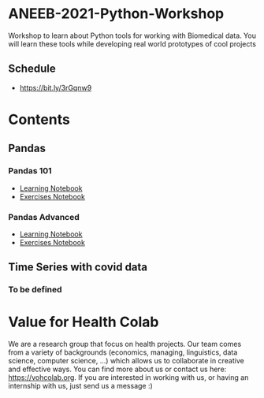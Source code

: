 # ANEEB-2021-Python-Workshop

Workshop to learn about Python tools for working with Biomedical data. You will learn these tools while developing real world prototypes of cool projects

## Schedule

- https://bit.ly/3rGqnw9


# Contents

## Pandas
### Pandas 101

- [Learning Notebook](https://colab.research.google.com/github/vohcolab/ANEEB-2021-Python-Workshop/blob/main/Pandas/Pandas%20101/Learning%20notebook%20(Pandas%20101).ipynb)
- [Exercises Notebook](https://colab.research.google.com/github/vohcolab/ANEEB-2021-Python-Workshop/blob/main/Pandas/Pandas%20101/Exercise%20notebook%20(Pandas%20101).ipynb)


### Pandas Advanced

- [Learning Notebook](https://colab.research.google.com/github/vohcolab/ANEEB-2021-Python-Workshop/blob/main/Pandas/Pandas%20Advanced/Learning%20Notebook.ipynb)
- [Exercises Notebook](https://colab.research.google.com/github/vohcolab/ANEEB-2021-Python-Workshop/blob/main/Pandas/Pandas%20Advanced/Exercises%20Notebook.ipynb)

## Time Series with covid data

### To be defined


# Value for Health Colab

We are a research group that focus on health projects. Our team comes from a variety of backgrounds (economics, managing, linguistics, data science, computer science, ...) which allows us to collaborate in creative and effective ways. You can find more about us or contact us here: https://vohcolab.org. If you are interested in working with us, or having an internship with us, just send us a message :) 
